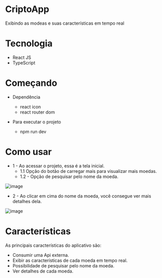 # CriptoApp

Exibindo as modeas e suas características em tempo real

# Tecnologia

- React JS
- TypeScript

# Começando
- Dependência
  - react icon
  - react router dom

- Para executar o projeto
  - npm run dev

# Como usar
- 1 - Ao acessar o projeto, essa é a tela inicial.
  - 1.1 Opção do botão de carregar mais para visualizar mais moedas.
  - 1.2 - Opção de pesquisar pelo nome da moeda.

![image](https://github.com/GabrielMarini12/CriptoApp/assets/101841688/f26a8975-a728-4ab1-ace5-8ea40aa80543)

- 2 - Ao clicar em cima do nome da moeda, você consegue ver mais detalhes dela.

![image](https://github.com/GabrielMarini12/CriptoApp/assets/101841688/b7d289ab-4689-4db4-bdec-68757e72d7c7)

# Características

As principais características do aplicativo são:
- Consumir uma Api externa.
- Exibir as características de cada moeda em tempo real.
- Possibilidade de pesquisar pelo nome da moeda.
- Ver detalhes de cada moeda.
